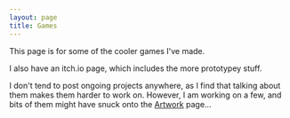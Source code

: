 ```yaml
---
layout: page
title: Games
---
```


This page is for some of the cooler games I've made. 

I also have an itch.io page, which includes the more prototypey stuff.

I don't tend to post ongoing projects anywhere, as I find that talking about them makes them harder to work on. However, I am working on a few, and bits of them might have snuck onto the [Artwork](/artwork) page...
